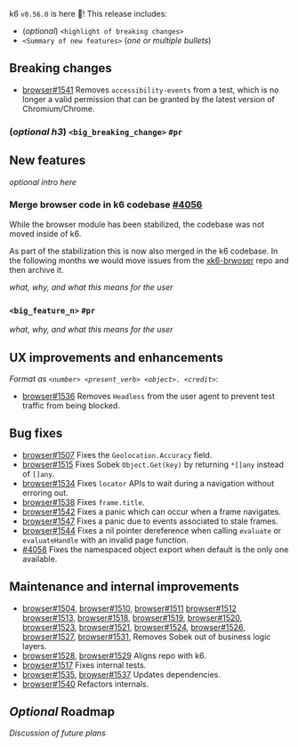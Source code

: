 k6 `v0.56.0` is here 🎉! This release includes:

- (_optional_) `<highlight of breaking changes>`
- `<Summary of new features>` (_one or multiple bullets_)


## Breaking changes

- [browser#1541](https://github.com/grafana/xk6-browser/pull/1541) Removes `accessibility-events` from a test, which is no longer a valid permission that can be granted by the latest version of Chromium/Chrome.

### (_optional h3_) `<big_breaking_change>` `#pr`

## New features

_optional intro here_

### Merge browser code in k6 codebase [#4056](https://github.com/grafana/k6/pull/4056)

While the browser module has been stabilized, the codebase was not moved inside of k6.

As part of the stabilization this is now also merged in the k6 codebase. In the following months we would move issues from the [xk6-brwoser](https://github.com/grafana/xk6-browser) repo and then archive it.

_what, why, and what this means for the user_

### `<big_feature_n>` `#pr`

_what, why, and what this means for the user_

## UX improvements and enhancements

_Format as `<number> <present_verb> <object>. <credit>`_:

- [browser#1536](https://github.com/grafana/xk6-browser/pull/1536) Removes `Headless` from the user agent to prevent test traffic from being blocked.

## Bug fixes

- [browser#1507](https://github.com/grafana/xk6-browser/pull/1507) Fixes the `Geolocation.Accuracy` field.
- [browser#1515](https://github.com/grafana/xk6-browser/pull/1515) Fixes Sobek `Object.Get(key)` by returning `*[]any` instead of `[]any`.
- [browser#1534](https://github.com/grafana/xk6-browser/pull/1534) Fixes `locator` APIs to wait during a navigation without erroring out.
- [browser#1538](https://github.com/grafana/xk6-browser/pull/1538) Fixes `frame.title`.
- [browser#1542](https://github.com/grafana/xk6-browser/pull/1542) Fixes a panic which can occur when a frame navigates.
- [browser#1547](https://github.com/grafana/xk6-browser/pull/1547) Fixes a panic due to events associated to stale frames.
- [browser#1544](https://github.com/grafana/xk6-browser/pull/1544) Fixes a nil pointer dereference when calling `evaluate` or `evaluateHandle` with an invalid page function.
- [#4058](https://github.com/grafana/k6/pull/4058) Fixes the namespaced object export when default is the only one available.

## Maintenance and internal improvements

- [browser#1504](https://github.com/grafana/xk6-browser/pull/1504), [browser#1510](https://github.com/grafana/xk6-browser/pull/1510), [browser#1511](https://github.com/grafana/xk6-browser/pull/1511) [browser#1512](https://github.com/grafana/xk6-browser/pull/1512) [browser#1513](https://github.com/grafana/xk6-browser/pull/1513), [browser#1518](https://github.com/grafana/xk6-browser/pull/1518), [browser#1519](https://github.com/grafana/xk6-browser/pull/1519), [browser#1520](https://github.com/grafana/xk6-browser/pull/1520), [browser#1523](https://github.com/grafana/xk6-browser/pull/1523), [browser#1521](https://github.com/grafana/xk6-browser/pull/1521), [browser#1524](https://github.com/grafana/xk6-browser/pull/1524), [browser#1526](https://github.com/grafana/xk6-browser/pull/1526), [browser#1527](https://github.com/grafana/xk6-browser/pull/1527), [browser#1531](https://github.com/grafana/xk6-browser/pull/1531),  Removes Sobek out of business logic layers.
- [browser#1528](https://github.com/grafana/xk6-browser/pull/1528), [browser#1529](https://github.com/grafana/xk6-browser/pull/1529) Aligns repo with k6.
- [browser#1517](https://github.com/grafana/xk6-browser/pull/1517) Fixes internal tests.
- [browser#1535](https://github.com/grafana/xk6-browser/pull/1535), [browser#1537](https://github.com/grafana/xk6-browser/pull/1537) Updates dependencies.
- [browser#1540](https://github.com/grafana/xk6-browser/pull/1540) Refactors internals.

## _Optional_ Roadmap

_Discussion of future plans_

